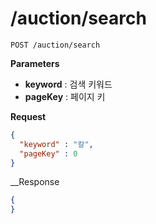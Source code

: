 /auction/search
====

```
POST /auction/search
```

__Parameters__
* __keyword__ : 검색 키워드
* __pageKey__ : 페이지 키


__Request__
```json
{
  "keyword" : "칼",
  "pageKey" : 0
}
```

__Response
```json
{
}
```
